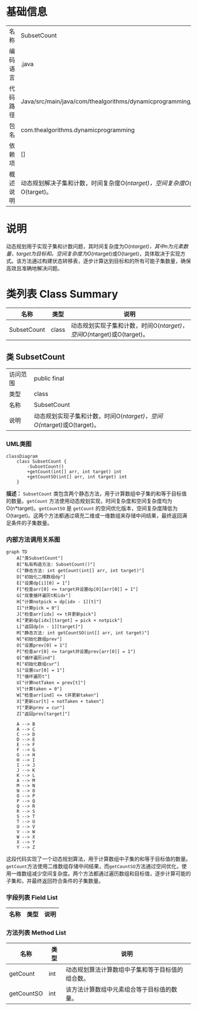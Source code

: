 # 基础信息

|      |      |
|------|------|
| 名称 | SubsetCount |
| 编码语言 | .java |
| 代码路径 | Java/src/main/java/com/thealgorithms/dynamicprogramming/SubsetCount.java |
| 包名 | com.thealgorithms.dynamicprogramming |
| 依赖项 | [] |
| 概述说明 | 动态规划解决子集和计数，时间复杂度O(n*target)，空间复杂度O(n*target)或O(target)。 |

# 说明

动态规划用于实现子集和计数问题，其时间复杂度为O(n*target)，其中n为元素数量，target为目标和。空间复杂度为O(n*target)或O(target)，具体取决于实现方式。该方法通过构建状态转移表，逐步计算达到目标和的所有可能子集数量，确保高效且准确地解决问题。

# 类列表 Class Summary

| 名称   | 类型  | 说明 |
|-------|------|-------------|
| SubsetCount | class | 动态规划实现子集和计数，时间O(n*target)，空间O(n*target)或O(target)。 |



## 类 SubsetCount

|      |      |
|------|------|
| 访问范围 | public final |
| 类型 | class |
| 名称 | SubsetCount |
| 说明 | 动态规划实现子集和计数，时间O(n*target)，空间O(n*target)或O(target)。 |


### UML类图

```mermaid
classDiagram
    class SubsetCount {
        -SubsetCount()
        +getCount(int[] arr, int target) int
        +getCountSO(int[] arr, int target) int
    }
```

**描述：**
`SubsetCount` 类包含两个静态方法，用于计算数组中子集的和等于目标值的数量。`getCount` 方法使用动态规划实现，时间复杂度和空间复杂度均为 O(n*target)。`getCountSO` 是 `getCount` 的空间优化版本，空间复杂度降低为 O(target)。这两个方法都通过填充二维或一维数组来存储中间结果，最终返回满足条件的子集数量。


### 内部方法调用关系图

```mermaid
graph TD
    A["类SubsetCount"]
    B["私有构造方法: SubsetCount()"]
    C["静态方法: int getCount(int[] arr, int target)"]
    D["初始化二维数组dp"]
    E["设置dp[i][0] = 1"]
    F["检查arr[0] <= target并设置dp[0][arr[0]] = 1"]
    G["双重循环遍历t和idx"]
    H["计算notpick = dp[idx - 1][t]"]
    I["计算pick = 0"]
    J["检查arr[idx] <= t并更新pick"]
    K["更新dp[idx][target] = pick + notpick"]
    L["返回dp[n - 1][target]"]
    M["静态方法: int getCountSO(int[] arr, int target)"]
    N["初始化数组prev"]
    O["设置prev[0] = 1"]
    P["检查arr[0] <= target并设置prev[arr[0]] = 1"]
    Q["循环遍历ind"]
    R["初始化数组cur"]
    S["设置cur[0] = 1"]
    T["循环遍历t"]
    U["计算notTaken = prev[t]"]
    V["计算taken = 0"]
    W["检查arr[ind] <= t并更新taken"]
    X["更新cur[t] = notTaken + taken"]
    Y["更新prev = cur"]
    Z["返回prev[target]"]

    A --> B
    A --> C
    C --> D
    D --> E
    E --> F
    F --> G
    G --> H
    H --> I
    I --> J
    J --> K
    K --> L
    A --> M
    M --> N
    N --> O
    O --> P
    P --> Q
    Q --> R
    R --> S
    S --> T
    T --> U
    U --> V
    V --> W
    W --> X
    X --> Y
    Y --> Z
```

这段代码实现了一个动态规划算法，用于计算数组中子集的和等于目标值的数量。`getCount`方法使用二维数组存储中间结果，而`getCountSO`方法通过空间优化，使用一维数组减少空间复杂度。两个方法都通过遍历数组和目标值，逐步计算可能的子集和，并最终返回符合条件的子集数量。

### 字段列表 Field List

| 名称  | 类型  | 说明 |
|-------|-------|------|

### 方法列表 Method List

| 名称  | 类型  | 说明 |
|-------|-------|------|
| getCount | int | 动态规划算法计算数组中子集和等于目标值的组合数。 |
| getCountSO | int | 该方法计算数组中元素组合等于目标值的数量。 |




